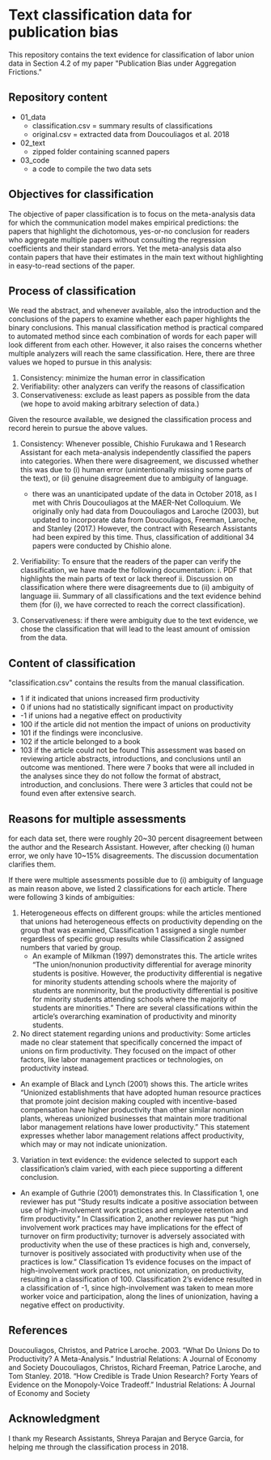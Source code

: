 # Text classification data for publication bias

This repository contains the text evidence for classification of labor union data in Section 4.2 of my paper "Publication Bias under Aggregation Frictions." 

## Repository content
- 01_data
  - classification.csv = summary results of classifications
  - original.csv = extracted data from Doucouliagos et al. 2018
- 02_text
  - zipped folder containing scanned papers
- 03_code
  - a code to compile the two data sets
  
## Objectives for classification
The objective of paper classification is to focus on the meta-analysis data for which the communication model makes empirical predictions: the papers that highlight the dichotomous, yes-or-no conclusion for readers who aggregate multiple papers without consulting the regression coefficients and their standard errors. Yet the meta-analysis data also contain papers that have their estimates in the main text without highlighting in easy-to-read sections of the paper. 

## Process of classification
We read the abstract, and whenever available, also the introduction and the conclusions of the papers to examine whether each paper highlights the binary conclusions. This manual classification method is practical compared to automated method since each combination of words for each paper will look different from each other. However, it also raises the concerns whether multiple analyzers will reach the same classification. Here, there are three values we hoped to pursue in this analysis:
1.	Consistency: minimize the human error in classification
2.	Verifiability: other analyzers can verify the reasons of classification
3.	Conservativeness: exclude as least papers as possible from the data (we hope to avoid making arbitrary selection of data.)

Given the resource available, we designed the classification process and record herein to pursue the above values.
1. Consistency: Whenever possible, Chishio Furukawa and 1 Research Assistant for each meta-analysis independently classified the papers into categories. When there were disagreement, we discussed whether this was due to (i) human error (unintentionally missing some parts of the text), or (ii) genuine disagreement due to ambiguity of language.
   - there was an unanticipated update of the data in October 2018, as I met with Chris Doucouliagos at the MAER-Net Colloquium. We originally only had data from Doucouliagos and Laroche (2003), but updated to incorporate data from Doucouliagos, Freeman, Laroche, and Stanley (2017.) However, the contract with Research Assistants had been expired by this time. Thus, classification of additional 34 papers were conducted by Chishio alone.

2. Verifiability: To ensure that the readers of the paper can verify the classification, we have made the following documentation:
   i.	PDF that highlights the main parts of text or lack thereof
   ii.	Discussion on classification where there were disagreements due to (ii) ambiguity of language
   iii.	Summary of all classifications and the text evidence behind them (for (i), we have corrected to reach the correct classification).
3.  Conservativeness: if there were ambiguity due to the text evidence, we chose the classification that will lead to the least amount of omission from the data.

## Content of classification
"classification.csv" contains the results from the manual classification. 
-	1 if it indicated that unions increased firm productivity
-	0 if unions had no statistically significant impact on productivity
-	-1 if unions had a negative effect on productivity
-	100 if the article did not mention the impact of unions on productivity
-	101 if the findings were inconclusive.
- 102 if the article belonged to a book
- 103 if the article could not be found
This assessment was based on reviewing article abstracts, introductions, and conclusions until an outcome was mentioned. There were 7 books that were all included in the analyses since they do not follow the format of abstract, introduction, and conclusions. There were 3 articles that could not be found even after extensive search.

## Reasons for multiple assessments
for each data set, there were roughly 20~30 percent disagreement between the author and the Research Assistant. However, after checking (i) human error, we only have 10~15% disagreements. The discussion documentation clarifies them.


If there were multiple assessments possible due to (i) ambiguity of language as main reason above, we listed 2 classifications for each article. There were following 3 kinds of ambiguities:
1. Heterogeneous effects on different groups: while the articles mentioned that unions had heterogeneous effects on productivity depending on the group that was examined, Classification 1 assigned a single number regardless of specific group results while Classification 2 assigned numbers that varied by group.
   - An example of Milkman (1997) demonstrates this. The article writes “The union/nonunion productivity differential for average minority students is positive. However, the productivity differential is negative for minority students attending schools where the majority of students are nonminority, but the productivity differential is positive for minority students attending schools where the majority of students are minorities.” There are several classifications within the article’s overarching examination of productivity and minority students.
2.	No direct statement regarding unions and productivity: Some articles made no clear statement that specifically concerned the impact of unions on firm productivity. They focused on the impact of other factors, like labor management practices or technologies, on productivity instead.
   - An example of Black and Lynch (2001) shows this. The article writes “Unionized establishments that have adopted human resource practices that promote joint decision making coupled with incentive-based compensation have higher productivity than other similar nonunion plants, whereas unionized businesses that maintain more traditional labor management relations have lower productivity.” This statement expresses whether labor management relations affect productivity, which may or may not indicate unionization.
3.	Variation in text evidence: the evidence selected to support each classification’s claim varied, with each piece supporting a different conclusion.
   - An example of Guthrie (2001) demonstrates this. In Classification 1, one reviewer has put “Study results indicate a positive association between use of high-involvement work practices and employee retention and firm productivity.” In Classification 2, another reviewer has put “high involvement work practices may have implications for the effect of turnover on firm productivity; turnover is adversely associated with productivity when the use of these practices is high and, conversely, turnover is positively associated with productivity when use of the practices is low.” Classification 1’s evidence focuses on the impact of high-involvement work practices, not unionization, on productivity, resulting in a classification of 100. Classification 2’s evidence resulted in a classification of -1, since high-involvement was taken to mean more worker voice and participation, along the lines of unionization, having a negative effect on productivity.

## References
Doucouliagos, Christos, and Patrice Laroche. 2003. “What Do Unions Do to Productivity? A Meta-Analysis.” Industrial Relations: A Journal of Economy and Society
Doucouliagos, Christos, Richard Freeman, Patrice Laroche, and Tom Stanley. 2018. “How Credible is Trade Union Research? Forty Years of Evidence on the Monopoly-Voice Tradeoff.” Industrial Relations: A Journal of Economy and Society

## Acknowledgment
I thank my Research Assistants, Shreya Parajan and Beryce Garcia, for helping me through the classification process in 2018.

